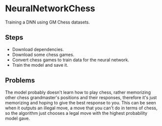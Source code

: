 # NeuralNetworkChess
Training a DNN using GM Chess datasets.

## Steps
- Download dependencies.
- Download some chess games.
- Convert chess games to train data for the neural network.
- Train the model and save it.

## Problems
The model probably doesn't learn how to play chess, rather memorizing other chess grandmaster's positions and their responses, therefore it's just memorizing and hoping to give the best response to you. This can be seen when it outputs an illegal move, a move that you can't do in terms of chess, so the algorithm just chooses a legal move with the highest probability model gave.
